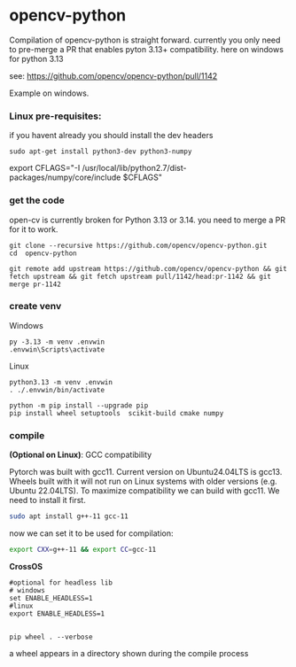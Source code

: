 
# opencv-python

Compilation of opencv-python is straight forward. currently you only need to pre-merge a PR that enables pyton 3.13+ compatibility. here on windows for python 3.13

see: https://github.com/opencv/opencv-python/pull/1142

Example on windows.


### Linux pre-requisites:

if you havent already you should install the dev headers
```
sudo apt-get install python3-dev python3-numpy
```
export CFLAGS="-I /usr/local/lib/python2.7/dist-packages/numpy/core/include $CFLAGS"

### get the code

open-cv is currently broken for Python 3.13 or 3.14. you need to merge a PR for it to work.

```
git clone --recursive https://github.com/opencv/opencv-python.git
cd  opencv-python

git remote add upstream https://github.com/opencv/opencv-python && git fetch upstream && git fetch upstream pull/1142/head:pr-1142 && git merge pr-1142 

```
### create venv

Windows
```
py -3.13 -m venv .envwin 
.envwin\Scripts\activate
```

Linux
```
python3.13 -m venv .envwin 
. ./.envwin/bin/activate
```

```
python -m pip install --upgrade pip
pip install wheel setuptools  scikit-build cmake numpy
```
### compile

**(Optional on Linux)**: GCC compatibility

Pytorch was built with gcc11. Current version on Ubuntu24.04LTS is gcc13. Wheels built with it will not run on Linux systems with older versions (e.g. Ubuntu 22.04LTS). To maximize compatibility we can build with gcc11. We need to install it first.

```bash
sudo apt install g++-11 gcc-11
```
now we  can set it to be used for compilation:
```bash
export CXX=g++-11 && export CC=gcc-11
```


**CrossOS**

```
#optional for headless lib
# windows
set ENABLE_HEADLESS=1
#linux
export ENABLE_HEADLESS=1


pip wheel . --verbose
```

a wheel appears in a directory shown during the compile process



